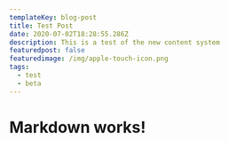 ```yaml
---
templateKey: blog-post
title: Test Post
date: 2020-07-02T18:28:55.286Z
description: This is a test of the new content system
featuredpost: false
featuredimage: /img/apple-touch-icon.png
tags:
  - test
  - beta
---
```

# Markdown works!